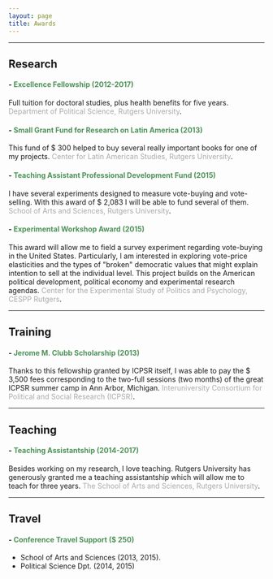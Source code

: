 ```yaml
---
layout: page
title: Awards
---
```


---


## Research


#### - <span style="color:#4E9258">Excellence Fellowship (2012-2017)</span>
Full tuition for doctoral studies, plus health benefits for five years. <span style="color:#A9A9A9">Department of Political Science, Rutgers University</span>.


#### - <span style="color:#4E9258">Small Grant Fund for Research on Latin America (2013)</span>
This fund of $ 300 helped to buy several really important books for one of my projects. <span style="color:#A9A9A9">Center for Latin American Studies, Rutgers University</span>.

#### - <span style="color:#4E9258">Teaching Assistant Professional Development Fund (2015)</span>
I have several experiments designed to measure vote-buying and vote-selling. With this award of $ 2,083 I will be able to fund several of them. <span style="color:#A9A9A9">School of Arts and Sciences, Rutgers University</span>.

#### - <span style="color:#4E9258">Experimental Workshop Award (2015)</span>
This award will allow me to field a survey experiment regarding vote-buying in the United States. Particularly, I am interested in exploring vote-price elasticities and the types of "broken" democratic values that might explain intention to sell at the individual level. This project builds on the American political development, political economy and experimental research agendas. <span style="color:#A9A9A9">Center for the Experimental Study of Politics and Psychology, CESPP Rutgers</span>.

---


## Training

#### - <span style="color:#4E9258">Jerome M. Clubb Scholarship (2013)</span>
Thanks to this fellowship granted by ICPSR itself, I was able to pay the $ 3,500 fees corresponding to the two-full sessions (two months) of the great ICPSR summer camp in Ann Arbor, Michigan. <span style="color:#A9A9A9">Interuniversity Consortium for Political and Social Research (ICPSR)</span>.

---


## Teaching

#### - <span style="color:#4E9258">Teaching Assistantship (2014-2017)</span>
Besides working on my research, I love teaching. Rutgers University has generously granted me a teaching assistantship which will allow me to teach for three years. <span style="color:#A9A9A9">The School of Arts and Sciences, Rutgers University</span>.

---


## Travel

#### - <span style="color:#4E9258">Conference Travel Support ($ 250)</span>
- School of Arts and Sciences (2013, 2015).
- Political Science Dpt. (2014, 2015)

